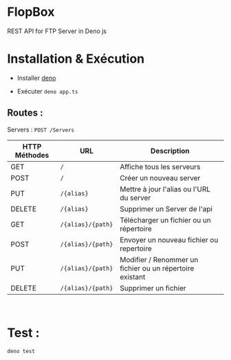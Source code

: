 # FlopBox

REST API for FTP Server in Deno js

# Installation & Exécution

- Installer [deno](https://deno.land/#installation)

- Exécuter `deno app.ts`


## Routes :

Servers :
 `POST /Servers`

| HTTP Méthodes     |URL    | Description|
|----------------|-------|----------|
|GET		 |  `/`                         | Affiche tous les serveurs |
|POST		 |  `/`                         | Créer un nouveau server |
|PUT		 |  `/{alias}`                  | Mettre à jour l'alias ou l'URL du server |
|DELETE		 |  `/{alias}`        | Supprimer un Server de l'api |
|GET		 |  `/{alias}/{path}`        | Télécharger un fichier ou un répertoire|
|POST		 |  `/{alias}/{path}`        | Envoyer un nouveau fichier ou repertoire |
|PUT		 |  `/{alias}/{path}`        | Modifier / Renommer un fichier ou un répertoire existant |
|DELETE		 |  `/{alias}/{path}`        | Supprimer un fichier |

<br>

# Test :

`deno test` 